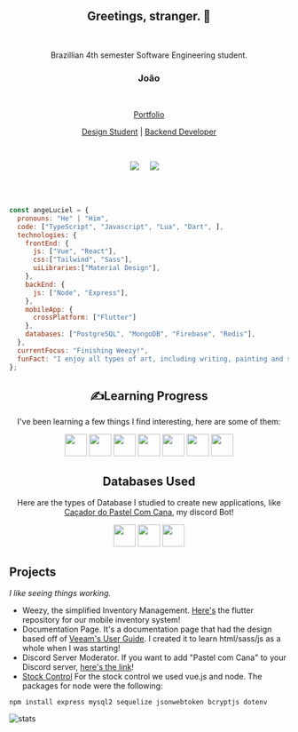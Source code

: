 <h2 align="center">Greetings, stranger. 👋</h2>
<br>
<p align="center">Brazillian 4th semester Software Engineering student.</p>
<h3 align="center">João</h3>
<br>
<p align="center">
  <a href="#">Portfolio</a>
  <br>
  <p align="center">
    <a href="https://www.figma.com/proto/bonIyFzms9N3icNU8r4jQo/Weezy?node-id=0-1&node-type=canvas&t=oCk7YjxeEOWgHbmQ-1&scaling=min-zoom&content-scaling=fixed&page-id=0%3A1&starting-point-node-id=58%3A231&show-proto-sidebar=1">Design Student</a> |
    <a href="https://github.com/pdrollucas/pac_controle-de-emprestimos">Backend Developer</a>
  </p>
  <br>
  <p align="center">
   <a href="#"><img src="https://img.shields.io/twitter/follow/Luciel?style=social" /></a>&nbsp;&nbsp;&nbsp;&nbsp;
   <a href="https://www.linkedin.com/in/jo%C3%A3o-pedro-m-izidoro-986123309/"><img src="https://img.shields.io/badge/-João%20Pedro-blue?style=flat-square&logo=Linkedin&logoColor=white&link=hhttps://www.linkedin.com/in/abhinandantrilokia/" /></a>&nbsp;&nbsp;&nbsp;&nbsp
<br>
<br>
</p>
<br>

```js
const angeLuciel = {
  pronouns: "He" | "Him",
  code: ["TypeScript", "Javascript", "Lua", "Dart", ],
  technologies: {
    frontEnd: {
      js: ["Vue", "React"],
      css:["Tailwind", "Sass"],
      uiLibraries:["Material Design"],
    },
    backEnd: {
      js: ["Node", "Express"],
    },
    mobileApp: {
      crossPlatform: ["Flutter"]
    },
    databases: ["PostgreSQL", "MongoDB", "Firebase", "Redis"],
  },
  currentFocus: "Finishing Weezy!",
  funFact: "I enjoy all types of art, including writing, painting and singing!"
};
```

<h2 align="center">✍️Learning Progress</h2>

<p align="center">I've been learning a few things I find interesting, here are some of them:</p>

<div align="center">
  <img width="40px;" height="40px;" src="https://cdn.jsdelivr.net/gh/devicons/devicon@latest/icons/figma/figma-original.svg" />
  <img width="40px;" height="40px;" src="https://cdn.jsdelivr.net/gh/devicons/devicon@latest/icons/react/react-original-wordmark.svg" />
  <img width="40px;" height="40px;" src="https://cdn.jsdelivr.net/gh/devicons/devicon@latest/icons/vuejs/vuejs-original-wordmark.svg" />
  <img width="40px;" height="40px;" src="https://cdn.jsdelivr.net/gh/devicons/devicon@latest/icons/sass/sass-original.svg" />
  <img width="40px;" height="40px;" src="https://cdn.jsdelivr.net/gh/devicons/devicon@latest/icons/lua/lua-original.svg" />
  <img width="40px;" height="40px;" src="https://cdn.jsdelivr.net/gh/devicons/devicon@latest/icons/csharp/csharp-original.svg" />
  <img width="40px;" height="40px;" src="https://cdn.jsdelivr.net/gh/devicons/devicon@latest/icons/flutter/flutter-original.svg" />
</div>

<h2 align="center">Databases Used</h2>
<p align="center">Here are the types of Database I studied to create new applications, like <a href="https://discord.com/oauth2/authorize?client_id=1280266290875076668">Caçador do Pastel Com Cana</a>, my discord Bot!</p>

<div align="center">
  <img width="40px;" height="40px;" src="https://cdn.jsdelivr.net/gh/devicons/devicon@latest/icons/mongodb/mongodb-plain-wordmark.svg" />
  <img width="40px;" height="40px;" src="https://cdn.jsdelivr.net/gh/devicons/devicon@latest/icons/postgresql/postgresql-original.svg" />
  <img width="40px;" height="40px" src="https://cdn.jsdelivr.net/gh/devicons/devicon@latest/icons/redis/redis-original.svg" />
</div>

## Projects
*I like seeing things working.*

- Weezy, the simplified Inventory Management. [Here's](https://github.com/FernandoLML/AGEM) the flutter repository for our mobile inventory system!
- Documentation Page. It's a documentation page that had the design based off of [Veeam's User Guide](https://helpcenter.veeam.com/docs/backup/vsphere/overview.html?ver=120).
I created it to learn html/sass/js as a whole when I was starting!
- Discord Server Moderator. If you want to add "Pastel com Cana" to your Discord server, [here's the link](https://discord.com/oauth2/authorize?client_id=1280266290875076668)!
- [Stock Control](https://github.com/angeluciel/pac_controle-de-emprestimos)
For the stock control we used vue.js and node.
The packages for node were the following:

```
npm install express mysql2 sequelize jsonwebtoken bcryptjs dotenv
```
![stats](https://github-readme-stats.vercel.app/api?username=angeluciel&hide_title=false&hide_rank=false&show_icons=true&include_all_commits=true&count_private=true&disable_animations=false&theme=codeSTACKr&locale=en&hide_border=true&order=1)
<!--
**angeluciel/angeluciel** is a ✨ _special_ ✨ repository because its `README.md` (this file) appears on your GitHub profile.

Here are some ideas to get you started:

- 🔭 I’m currently working on ...
- 🌱 I’m currently learning ...
- 👯 I’m looking to collaborate on ...
- 🤔 I’m looking for help with ...
- 💬 Ask me about ...
- 📫 How to reach me: ...
- 😄 Pronouns: ...
- ⚡ Fun fact: ...
-->
